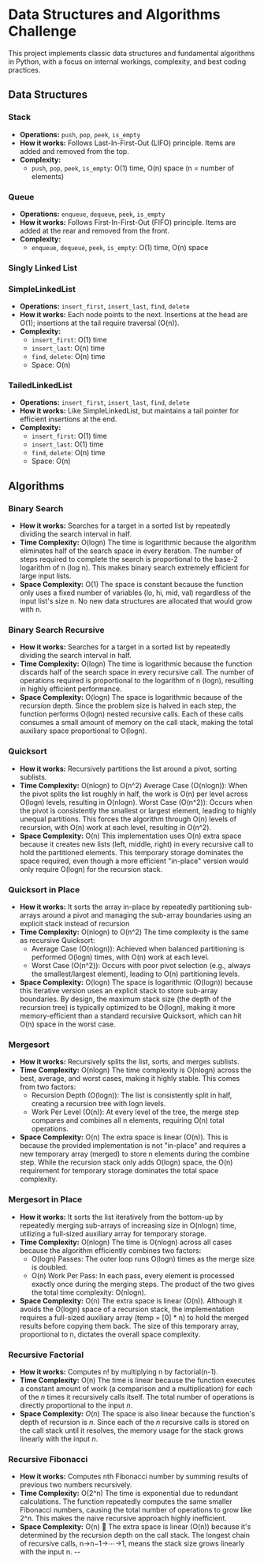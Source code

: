 
# Data Structures and Algorithms Challenge

This project implements classic data structures and fundamental algorithms in Python, with a focus on internal workings, complexity, and best coding practices.

## Data Structures

### Stack
- **Operations:** `push`, `pop`, `peek`, `is_empty`
- **How it works:** Follows Last-In-First-Out (LIFO) principle. Items are added and removed from the top.
- **Complexity:**
	- `push`, `pop`, `peek`, `is_empty`: O(1) time, O(n) space (n = number of elements)

### Queue
- **Operations:** `enqueue`, `dequeue`, `peek`, `is_empty`
- **How it works:** Follows First-In-First-Out (FIFO) principle. Items are added at the rear and removed from the front.
- **Complexity:**
	- `enqueue`, `dequeue`, `peek`, `is_empty`: O(1) time, O(n) space

### Singly Linked List

### SimpleLinkedList
- **Operations:** `insert_first`, `insert_last`, `find`, `delete`
- **How it works:** Each node points to the next. Insertions at the head are O(1); insertions at the tail require traversal (O(n)).
- **Complexity:**
	- `insert_first`: O(1) time
	- `insert_last`: O(n) time
	- `find`, `delete`: O(n) time
	- Space: O(n)

### TailedLinkedList
- **Operations:** `insert_first`, `insert_last`, `find`, `delete`
- **How it works:** Like SimpleLinkedList, but maintains a tail pointer for efficient insertions at the end.
- **Complexity:**
	- `insert_first`: O(1) time
	- `insert_last`: O(1) time
	- `find`, `delete`: O(n) time
	- Space: O(n)

## Algorithms

### Binary Search
- **How it works:** Searches for a target in a sorted list by repeatedly dividing the search interval in half.
- **Time Complexity:** O(logn)
The time is logarithmic because the algorithm eliminates half of the search space in every iteration. The number of steps required to complete the search is proportional to the base-2 logarithm of n (log n). This makes binary search extremely efficient for large input lists.
- **Space Complexity:** O(1)
The space is constant because the function only uses a fixed number of variables (lo, hi, mid, val) regardless of the input list's size n. No new data structures are allocated that would grow with n.

### Binary Search Recursive
- **How it works:** Searches for a target in a sorted list by repeatedly dividing the search interval in half.
- **Time Complexity:** O(logn)
The time is logarithmic because the function discards half of the search space in every recursive call. The number of operations required is proportional to the logarithm of n (logn), resulting in highly efficient performance.
- **Space Complexity:** O(logn)
The space is logarithmic because of the recursion depth. Since the problem size is halved in each step, the function performs O(logn) nested recursive calls. Each of these calls consumes a small amount of memory on the call stack, making the total auxiliary space proportional to O(logn).

### Quicksort
- **How it works:** Recursively partitions the list around a pivot, sorting sublists.
- **Time Complexity:** O(nlogn) to O(n^2)
Average Case (O(nlogn)): When the pivot splits the list roughly in half, the work is O(n) per level across O(logn) levels, resulting in O(nlogn).
Worst Case (O(n^2)): Occurs when the pivot is consistently the smallest or largest element, leading to highly unequal partitions. This forces the algorithm through O(n) levels of recursion, with O(n) work at each level, resulting in O(n^2).
- **Space Complexity:** O(n)
This implementation uses O(n) extra space because it creates new lists (left, middle, right) in every recursive call to hold the partitioned elements. This temporary storage dominates the space required, even though a more efficient "in-place" version would only require O(logn) for the recursion stack.

### Quicksort in Place
- **How it works:** It sorts the array in-place by repeatedly partitioning sub-arrays around a pivot and managing the sub-array boundaries using an explicit stack instead of recursion
- **Time Complexity:** O(nlogn) to O(n^2)
The time complexity is the same as recursive Quicksort:
    - Average Case (O(nlogn)): Achieved when balanced partitioning is performed O(logn) times, with O(n) work at each level.
    - Worst Case (O(n^2)): Occurs with poor pivot selection (e.g., always the smallest/largest element), leading to O(n) partitioning levels.
- **Space Complexity:** O(logn)
The space is logarithmic (O(logn)) because this iterative version uses an explicit stack to store sub-array boundaries. By design, the maximum stack size (the depth of the recursion tree) is typically optimized to be O(logn), making it more memory-efficient than a standard recursive Quicksort, which can hit O(n) space in the worst case.

### Mergesort
- **How it works:** Recursively splits the list, sorts, and merges sublists.
- **Time Complexity:** O(nlogn)
The time complexity is O(nlogn) across the best, average, and worst cases, making it highly stable. This comes from two factors:
    - Recursion Depth (O(logn)): The list is consistently split in half, creating a recursion tree with logn levels.
    - Work Per Level (O(n)): At every level of the tree, the merge step compares and combines all n elements, requiring O(n) total operations.
- **Space Complexity:** O(n)
The extra space is linear (O(n)). This is because the provided implementation is not "in-place" and requires a new temporary array (merged) to store n elements during the combine step. While the recursion stack only adds O(logn) space, the O(n) requirement for temporary storage dominates the total space complexity.

### Mergesort in Place
- **How it works:** It sorts the list iteratively from the bottom-up by repeatedly merging sub-arrays of increasing size in O(nlogn) time, utilizing a full-sized auxiliary array for temporary storage.
- **Time Complexity:** O(nlogn)
The time is O(nlogn) across all cases because the algorithm efficiently combines two factors:
    - O(logn) Passes: The outer loop runs O(logn) times as the merge size is doubled.
    - O(n) Work Per Pass: In each pass, every element is processed exactly once during the merging steps. The product of the two gives the total time complexity: O(nlogn).
- **Space Complexity:** O(n)
The extra space is linear (O(n)). Although it avoids the O(logn) space of a recursion stack, the implementation requires a full-sized auxiliary array (temp = [0] * n) to hold the merged results before copying them back. The size of this temporary array, proportional to n, dictates the overall space complexity.

### Recursive Factorial
- **How it works:** Computes n! by multiplying n by factorial(n-1).
- **Time Complexity:** O(n)
The time is linear because the function executes a constant amount of work (a comparison and a multiplication) for each of the $n$ times it recursively calls itself. The total number of operations is directly proportional to the input $n$.
- **Space Complexity:** $O(n)$
The space is also linear because the function's depth of recursion is $n$. Since each of the $n$ recursive calls is stored on the call stack until it resolves, the memory usage for the stack grows linearly with the input $n$.

### Recursive Fibonacci
- **How it works:** Computes nth Fibonacci number by summing results of previous two numbers recursively.
- **Time Complexity:** O(2^n)
The time is exponential due to redundant calculations. The function repeatedly computes the same smaller Fibonacci numbers, causing the total number of operations to grow like 2^n. This makes the naive recursive approach highly inefficient.
- **Space Complexity:** O(n) 💾
The extra space is linear (O(n)) because it's determined by the recursion depth on the call stack. The longest chain of recursive calls, n→n−1→⋯→1, means the stack size grows linearly with the input n.
--